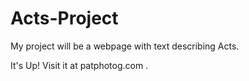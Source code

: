 # Acts-Project
My project will be a webpage with text describing Acts.

It's Up! Visit it at patphotog.com . 
